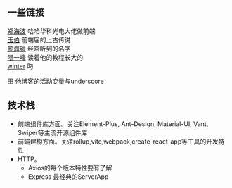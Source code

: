 ## 一些链接
[郑海波](http://leeluolee.github.io/resume/) 哈哈华科光电大佬做前端  
[玉伯](https://github.com/lifesinger/blog/issues)  前端届的上古传说  
[颜海镜](http://caibaojian.com/yanhaijing) 经常听到的名字   
[阮一峰](https://github.com/ruanyf) 读着他的教程长大的   
[winter](http://caibaojian.com/wintercn)  叼

[田](https://github.com/WilberTian) 他博客的活动变量与underscore



## 技术栈
+ 前端组件库方面。关注Element-Plus, Ant-Design, Material-UI, Vant, Swiper等主流开源组件库
+ 前端建构方面。关注rollup,vite,webpack,create-react-app等工具的开发特性
+ HTTP。
  + Axios的每个版本特性要有了解
  + Express 最经典的ServerApp

